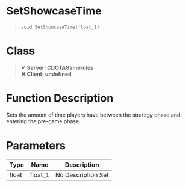 # SetShowcaseTime
> `void SetShowcaseTime(float_1)`
# Class
> __✔ Server: CDOTAGamerules__  
> __✖ Client: undefined__  
# Function Description
Sets the amount of time players have between the strategy phase and entering the pre-game phase.
# Parameters
Type|Name|Description
--|--|--
float|float_1|No Description Set
